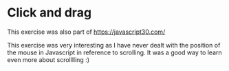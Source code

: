 # Click and drag

This exercise was also part of https://javascript30.com/

This exercise was very interesting as I have never dealt with the position of the mouse in Javascript in reference to scrolling. It was a good way to learn even more about scrolllling :)
